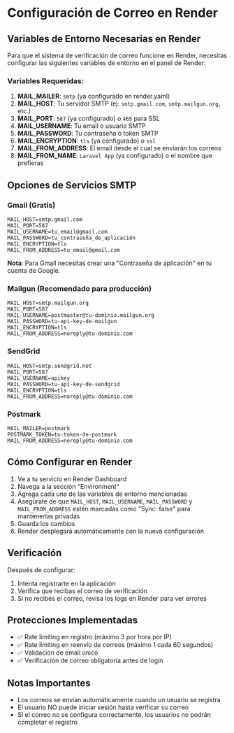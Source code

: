 # Configuración de Correo en Render

## Variables de Entorno Necesarias en Render

Para que el sistema de verificación de correo funcione en Render, necesitas configurar las siguientes variables de entorno en el panel de Render:

### Variables Requeridas:

1. **MAIL_MAILER**: `smtp` (ya configurado en render.yaml)
2. **MAIL_HOST**: Tu servidor SMTP (ej: `smtp.gmail.com`, `smtp.mailgun.org`, etc.)
3. **MAIL_PORT**: `587` (ya configurado) o `465` para SSL
4. **MAIL_USERNAME**: Tu email o usuario SMTP
5. **MAIL_PASSWORD**: Tu contraseña o token SMTP
6. **MAIL_ENCRYPTION**: `tls` (ya configurado) o `ssl`
7. **MAIL_FROM_ADDRESS**: El email desde el cual se enviarán los correos
8. **MAIL_FROM_NAME**: `Laravel App` (ya configurado) o el nombre que prefieras

## Opciones de Servicios SMTP

### Gmail (Gratis)
```
MAIL_HOST=smtp.gmail.com
MAIL_PORT=587
MAIL_USERNAME=tu_email@gmail.com
MAIL_PASSWORD=tu_contraseña_de_aplicación
MAIL_ENCRYPTION=tls
MAIL_FROM_ADDRESS=tu_email@gmail.com
```

**Nota**: Para Gmail necesitas crear una "Contraseña de aplicación" en tu cuenta de Google.

### Mailgun (Recomendado para producción)
```
MAIL_HOST=smtp.mailgun.org
MAIL_PORT=587
MAIL_USERNAME=postmaster@tu-dominio.mailgun.org
MAIL_PASSWORD=tu-api-key-de-mailgun
MAIL_ENCRYPTION=tls
MAIL_FROM_ADDRESS=noreply@tu-dominio.com
```

### SendGrid
```
MAIL_HOST=smtp.sendgrid.net
MAIL_PORT=587
MAIL_USERNAME=apikey
MAIL_PASSWORD=tu-api-key-de-sendgrid
MAIL_ENCRYPTION=tls
MAIL_FROM_ADDRESS=noreply@tu-dominio.com
```

### Postmark
```
MAIL_MAILER=postmark
POSTMARK_TOKEN=tu-token-de-postmark
MAIL_FROM_ADDRESS=noreply@tu-dominio.com
```

## Cómo Configurar en Render

1. Ve a tu servicio en Render Dashboard
2. Navega a la sección "Environment"
3. Agrega cada una de las variables de entorno mencionadas
4. Asegúrate de que `MAIL_HOST`, `MAIL_USERNAME`, `MAIL_PASSWORD` y `MAIL_FROM_ADDRESS` estén marcadas como "Sync: false" para mantenerlas privadas
5. Guarda los cambios
6. Render desplegará automáticamente con la nueva configuración

## Verificación

Después de configurar:
1. Intenta registrarte en la aplicación
2. Verifica que recibas el correo de verificación
3. Si no recibes el correo, revisa los logs en Render para ver errores

## Protecciones Implementadas

- ✅ Rate limiting en registro (máximo 3 por hora por IP)
- ✅ Rate limiting en reenvío de correos (máximo 1 cada 60 segundos)
- ✅ Validación de email único
- ✅ Verificación de correo obligatoria antes de login

## Notas Importantes

- Los correos se envían automáticamente cuando un usuario se registra
- El usuario NO puede iniciar sesión hasta verificar su correo
- Si el correo no se configura correctamente, los usuarios no podrán completar el registro

